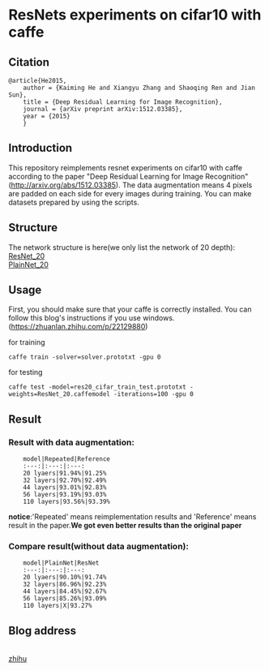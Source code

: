 # ResNets experiments on cifar10 with caffe

## Citation
	@article{He2015,
	    author = {Kaiming He and Xiangyu Zhang and Shaoqing Ren and Jian Sun},
	    title = {Deep Residual Learning for Image Recognition},
	    journal = {arXiv preprint arXiv:1512.03385},
	    year = {2015}
    	}

## Introduction

  This repository reimplements resnet experiments on cifar10 with caffe according to the paper "Deep Residual Learning for Image Recognition" (http://arxiv.org/abs/1512.03385).
  The data augmentation means 4 pixels are padded on each side for every images during training. You can make datasets prepared by using the scripts.

## Structure

  The network structure is here(we only list the network of 20 depth):
  	<br/>[ResNet_20](http://ethereon.github.io/netscope/#/gist/544993a5985bb87e11443dc1dbcb4881)
  	<br/>[PlainNet_20](http://ethereon.github.io/netscope/#/gist/18200c298ed00d846cfd511babe70a9b)
	
## Usage
  First, you should make sure that your caffe is correctly installed. You can follow this blog's instructions if you use windows.(https://zhuanlan.zhihu.com/p/22129880)

  for training
  ```
  caffe train -solver=solver.prototxt -gpu 0
  ```

  for testing 
  ```
  caffe test -model=res20_cifar_train_test.prototxt -weights=ResNet_20.caffemodel -iterations=100 -gpu 0
  ```
  
  
## Result
### Result with data augmentation:
		model|Repeated|Reference
		:---:|:---:|:---:
		20 lyaers|91.94%|91.25%
		32 layers|92.70%|92.49%
		44 layers|93.01%|92.83%
		56 layers|93.19%|93.03%
		110 layers|93.56%|93.39%
**notice**:'Repeated' means reimplementation results and 'Reference' means result in the paper.**We got even better results than the original paper**

### Compare result(without data augmentation):
		model|PlainNet|ResNet
		:---:|:---:|:---:
		20 lyaers|90.10%|91.74%
		32 layers|86.96%|92.23%
		44 layers|84.45%|92.67%
		56 layers|85.26%|93.09%
		110 layers|X|93.27%

## Blog address
 <br/>[zhihu](https://zhuanlan.zhihu.com/p/22071346)

